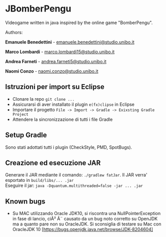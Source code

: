 # JBomberPengu

Videogame written in java inspired by the online game "BomberPengu".


Authors:

**Emanuele Benedettini** - emanuele.benedettini@studio.unibo.it

**Marco Lombardi** - marco.lombardi15@studio.unibo.it

**Andrea Farneti** - andrea.farneti5@studio.unibo.it

**Naomi Conzo** - naomi.conzo@studio.unibo.it


## Istruzioni per import su Eclipse

* Clonare la repo `git clone ...`
* Assicurarsi di aver installato il plugin `e(fx)clipse` in Eclipse
* Importare il progetto `File -> Import -> Gradle -> Exixsting Gradle Project`
* Attendere la sincronizzazione di tutti i file Gradle

## Setup Gradle

Sono stati adottati tutti i plugin (CheckStyle, PMD, SpotBugs).

## Creazione ed esecuzione JAR

Generare il JAR mediante il comando: `./gradlew fatJar`. Il JAR verra'  esportato in `build/libs/... .jar`  
Eseguire il jar: `java -Dquantum.multithreaded=false -jar ... .jar`


## Known bugs

* Su MAC utilizzando Oracle JDK10, si riscontra una NullPointerException in fase di lancio, ciÃ² Ã¨ causato da un bug noto
corretto su OpenJDK ma a quanto pare non su OracleJDK. Si sconsiglia di testare su Mac con OracleJDK 10 [https://bugs.openjdk.java.net/browse/JDK-8204604]